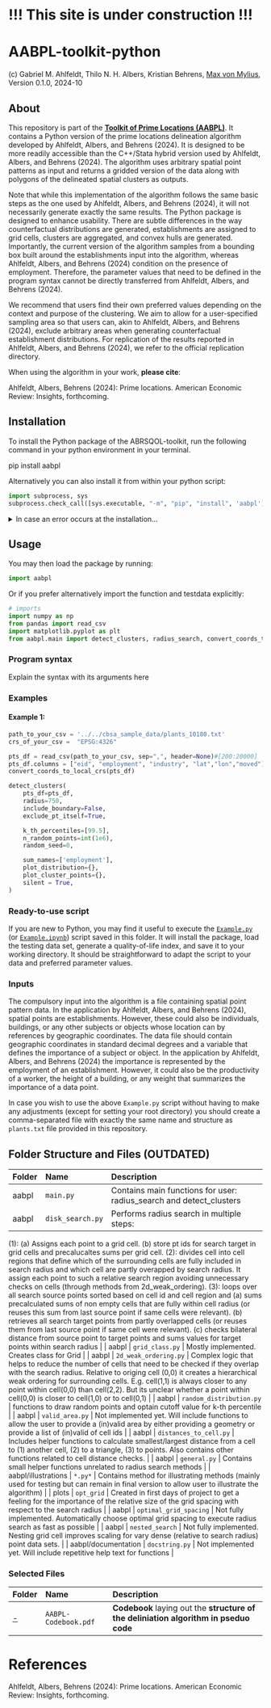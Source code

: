 # !!! This site is under construction !!!

# AABPL-toolkit-python
(c) Gabriel M. Ahlfeldt, Thilo N. H. Albers, Kristian Behrens, [Max von Mylius](https://github.com/maximylius), Version 0.1.0, 2024-10


## About
This repository is part of the **[Toolkit of Prime Locations (AABPL)](https://github.com/Ahlfeldt/AABPL-toolkit/blob/main/README.md)**. It contains a Python version of the prime locations delineation algorithm developed by Ahlfeldt, Albers, and Behrens (2024). It is designed to be more readily accessible than the C++/Stata hybrid version used by Ahlfeldt, Albers, and Behrens (2024). The algorithm uses arbitrary spatial point patterns as input and returns a gridded version of the data along with polygons of the delineated spatial clusters as outputs.

Note that while this implementation of the algorithm follows the same basic steps as the one used by Ahlfeldt, Albers, and Behrens (2024), it will not necessarily generate exactly the same results. The Python package is designed to enhance usability. There are subtle differences in the way counterfactual distributions are generated, establishments are assigned to grid cells, clusters are aggregated, and convex hulls are generated. Importantly, the current version of the algorithm samples from a bounding box built around the establishments input into the algorithm, whereas Ahlfeldt, Albers, and Behrens (2024) condition on the presence of employment. Therefore, the parameter values that need to be defined in the program syntax cannot be directly transferred from Ahlfeldt, Albers, and Behrens (2024). 

We recommend that users find their own preferred values depending on the context and purpose of the clustering. We aim to allow for a user-specified sampling area so that users can, akin to Ahlfeldt, Albers, and Behrens (2024), exclude arbitrary areas when generating counterfactual establishment distributions. For replication of the results reported in Ahlfeldt, Albers, and Behrens (2024), we refer to the official replication directory.
 
When using the algorithm in your work, **please cite**: 

Ahlfeldt, Albers, Behrens (2024): Prime locations. American Economic Review: Insights, forthcoming.

## Installation
To install the Python package of the ABRSQOL-toolkit, run the following command in your python environment in your terminal. 

pip install aabpl

Alternatively you can also install it from within your python script:
```python
import subprocess, sys
subprocess.check_call([sys.executable, "-m", "pip", "install", 'aabpl'])
```
<details>
<summary>In case an error occurs at the installation...</summary>

with an erorr message like 'metadata-generation-failed', it is likely caused by incompatabile versions of `setuptools` and `packaging`. 
This can be fixed by upgrading `setuptools` and `packaging` to compatible versions:
```console
pip install --upgrade setuptools>=74.1.1
pip install --upgrade packaging>=22.0
```
Or by downgrading `setuptools`:
```console
pip install --upgrade setuptools==70.0.0
```

</details>



## Usage
You may then load the package by running:
```python
import aabpl
```
Or if you prefer alternatively import the function and testdata explicitly:
```python
# imports 
import numpy as np
from pandas import read_csv
import matplotlib.pyplot as plt 
from aabpl.main import detect_clusters, radius_search, convert_coords_to_local_crs
```

### Program syntax

Explain the syntax with its arguments here

### Examples
#### Example 1:
```python
path_to_your_csv = '../../cbsa_sample_data/plants_10180.txt'
crs_of_your_csv =  "EPSG:4326"

pts_df = read_csv(path_to_your_csv, sep=",", header=None)#[200:20000]
pts_df.columns = ["eid", "employment", "industry", "lat","lon","moved"]
convert_coords_to_local_crs(pts_df)

detect_clusters(
    pts_df=pts_df,
    radius=750,
    include_boundary=False,
    exclude_pt_itself=True,

    k_th_percentiles=[99.5],
    n_random_points=int(1e6),
    random_seed=0,

    sum_names=['employment'],
    plot_distribution={},
    plot_cluster_points={},
    silent = True,
)
```


### Ready-to-use script

If you are new to Python, you may find it useful to execute the [`Example.py`](https://github.com/Ahlfeldt/ABRSQOL-toolkit-python/blob/main/Example.py) (or [`Example.ipynb`](https://github.com/Ahlfeldt/ABRSQOL-toolkit-python/blob/main/Example.ipynb)) script saved in this folder. It will install the package, load the testing data set, generate a quality-of-life index, and save it to your working directory.  It should be straightforward to adapt the script to your data and preferred parameter values.

### Inputs

The compulsory input into the algorithm is a file containing spatial point pattern data. In the application by Ahlfeldt, Albers, and Behrens (2024), spatial points are establishments. However, these could also be individuals, buildings, or any other subjects or objects whose location can by references by geographic coordinates. The data file should contain geographic coordinates in standard decimal degrees and a variable that defines the importance of a subject or object. In the application by Ahlfeldt, Albers, and Behrens (2024) the importance is represented by the employment of an establishment. However, it could also be the productivity of a worker, the height of a building, or any weight that summarizes the importance of a data point. 

In case you wish to use the above `Example.py` script without having to make any adjustments (except for setting your root directory) you should create a comma-separated file with exactly the same name and structure as `plants.txt` file provided in this repository. 

## Folder Structure and Files (OUTDATED)

Folder | Name  | Description |
|:------------------------|:-----------------------|:----------------------------------------------------------------------------------|
| aabpl | `main.py` | Contains main functions for user: radius_search and detect_clusters   |
| aabpl | `disk_search.py` | Performs radius search in multiple steps: 
(1): 
    (a) Assigns each point to a grid cell. 
    (b) store pt ids for search target in grid cells and precalucaltes sums per grid cell. 
(2): divides cell into cell regions that define which of the surrounding cells are fully included in search radius and which cell are partly overapped by search radius. It assign each point to such a relative search region avoiding unnecessary checks on cells (through methods from 2d_weak_ordering). 
(3): loops over all search source points sorted based on cell id and cell region and 
    (a) sums precalculated sums of non empty cells that are fully within cell radius (or reuses this sum from last source point if same cells were relevant). 
    (b) retrieves all search target points from partly overlapped cells (or reuses them from last source point if same cell were relevant).
    (c) checks bilateral distance from source point to target points and sums values for target points within search radius |
| aabpl | `grid_class.py` | Mostly implemented. Creates class for Grid  |
| aabpl | `2d_weak_ordering.py` | Complex logic that helps to reduce the number of cells that need to be checked if they overlap with the search radius. Relative to origing cell (0,0) it creates a hierarchical weak ordering for surrounding cells. E.g. cell(1,1) is always closer to any point within cell(0,0) than cell(2,2). But its unclear whether a point within cell(0,0) is closer to cell(1,0) or to cell(0,1) |
| aabpl | `random_distribution.py` | functions to draw random points and optain cutoff value for k-th percentile |
| aabpl | `valid_area.py` | Not implemented yet. Will include functions to allow the user to provide a (in)valid area by either providing a geometry or provide a list of (in)valid of cell ids  |
| aabpl | `distances_to_cell.py` | Includes helper functions to calculate smallest/largest distance from a cell to (1) another cell, (2) to a triangle, (3) to points. Also contains other functions related to cell distance checks. |
| aabpl | `general.py` | Contains small helper functions unrelated to radius search methods |
| aabpl/illustrations | `*.py*` | Contains method for illustrating methods (mainly used for testing but can remain in final version to allow user to illustrate the algorithm) |
| plots | `opt_grid` | Created in first days of project to get a feeling for the importance of the relative size of the grid spacing with respect to the search radius |
| aabpl | `optimal_grid_spacing` | Not fully implemented. Automatically choose optimal grid spacing to execute radius search as fast as possible |
| aabpl | `nested_search` | Not fully implemented. Nesting grid cell improves scaling for vary dense (relative to search radius) point data sets. |
| aabpl/documentation | `docstring.py` | Not implemented yet. Will include repetitive help text for functions |

### Selected Files

Folder | Name  | Description |
|:-------------------|:-------------------------------------|:-------------------------------------------------------------------------|
| [-](https://github.com/Ahlfeldt/ABRSQOL-toolkit) | `AABPL-Codebook.pdf` | **Codebook** laying out the **structure of the deliniation algorithm in pseduo code** |

# References 

Ahlfeldt, Albers, Behrens (2024): Prime locations. American Economic Review: Insights, forthcoming.
